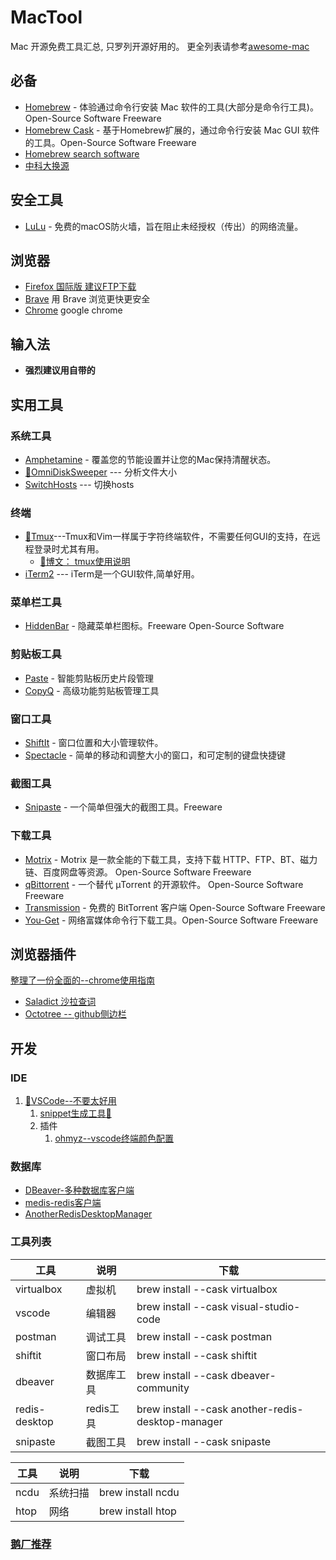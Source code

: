 # MacTool

Mac 开源免费工具汇总, 只罗列开源好用的。
更全列表请参考[awesome-mac](https://github.com/jaywcjlove/awesome-mac)

## 必备

- [Homebrew](https://brew.sh/) - 体验通过命令行安装 Mac 软件的工具(大部分是命令行工具)。Open-Source Software Freeware
- [Homebrew Cask](http://caskroom.github.io/) - 基于Homebrew扩展的，通过命令行安装 Mac GUI 软件的工具。Open-Source Software Freeware
- [Homebrew search software ](https://formulae.brew.sh/)
- [中科大换源](http://mirrors.ustc.edu.cn/)

## 安全工具
- [LuLu](https://objective-see.com/products/lulu.html) - 免费的macOS防火墙，旨在阻止未经授权（传出）的网络流量。

## 浏览器

- [Firefox 国际版 建议FTP下载](https://ftp.mozilla.org/pub/firefox/releases/84.0b7/mac/en-US/)
- [Brave](https://brave.com/) 用 Brave 浏览更快更安全
- [Chrome](http://www.google.cn/chrome/browser/) google chrome

## 输入法

- **强烈建议用自带的**


## 实用工具

### 系统工具
- [Amphetamine](https://itunes.apple.com/cn/app/amphetamine/id937984704) - 覆盖您的节能设置并让您的Mac保持清醒状态。 
- [🚩OmniDiskSweeper](https://www.omnigroup.com/more/) --- 分析文件大小
- [SwitchHosts](https://github.com/oldj/SwitchHosts) --- 切换hosts

### 终端
- [🚩Tmux](https://wiki.archlinux.org/index.php/tmux)---Tmux和Vim一样属于字符终端软件，不需要任何GUI的支持，在远程登录时尤其有用。
   - [📖博文： tmux使用说明](https://houdunren.gitee.io/note/soft/tmux.html#tmux)
- [iTerm2](https://iterm2.com/) --- iTerm是一个GUI软件,简单好用。

### 菜单栏工具
- [HiddenBar](https://github.com/dwarvesf/hidden) - 隐藏菜单栏图标。Freeware Open-Source Software

### 剪贴板工具
- [Paste](http://pasteapp.me/) - 智能剪贴板历史片段管理
- [CopyQ](https://github.com/hluk/CopyQ) - 高级功能剪贴板管理工具

### 窗口工具
- [ShiftIt](https://github.com/fikovnik/ShiftIt) - 窗口位置和大小管理软件。
- [Spectacle](https://www.spectacleapp.com/) - 简单的移动和调整大小的窗口，和可定制的键盘快捷键

### 截图工具
- [Snipaste](https://zh.snipaste.com/) - 一个简单但强大的截图工具。Freeware

### 下载工具

- [Motrix](https://motrix.app/) - Motrix 是一款全能的下载工具，支持下载 HTTP、FTP、BT、磁力链、百度网盘等资源。 Open-Source Software Freeware
- [qBittorrent](https://www.qbittorrent.org/) - 一个替代 μTorrent 的开源软件。 Open-Source Software Freeware
- [Transmission](https://www.transmissionbt.com/) - 免费的 BitTorrent 客户端 Open-Source Software Freeware
- [You-Get](https://you-get.org/) - 网络富媒体命令行下载工具。Open-Source Software Freeware

## 浏览器插件
[整理了一份全面的--chrome使用指南](https://simuty.github.io/2019/06/15/useChrome/)

- [Saladict 沙拉查词](https://saladict.crimx.com/)
- [Octotree -- github侧边栏](https://www.octotree.io/)

## 开发

### IDE 
1. [🚩VSCode--不要太好用](https://github.com/microsoft/vscode)
   1. [snippet生成工具🔧](https://snippet-generator.app/)
   2. 插件
      1. [ohmyz--vscode终端颜色配置](https://ohmyz.sh/)

### 数据库
- [DBeaver-多种数据库客户端](https://github.com/dbeaver/dbeaver)
- [medis-redis客户端](https://github.com/luin/medis)
- [AnotherRedisDesktopManager](https://github.com/qishibo/AnotherRedisDesktopManager/)

### 工具列表

| 工具  | 说明 |下载|
|---|---|---|
| virtualbox|虚拟机|brew install --cask virtualbox|
| vscode  | 编辑器 | brew install --cask visual-studio-code |
| postman  | 调试工具  | brew install --cask postman |
| shiftit  | 窗口布局  | brew install --cask shiftit |
|dbeaver|数据库工具|brew install --cask dbeaver-community|
|redis-desktop|redis工具|brew install --cask another-redis-desktop-manager|
| snipaste  | 截图工具  | brew install --cask snipaste |




| 工具  | 说明 |下载|
|---|---|---|
| ncdu|系统扫描|brew install ncdu|
| htop  | 网络 | brew install htop |

### [鹅厂推荐](https://www.zhihu.com/question/22867411/answer/911161400)

